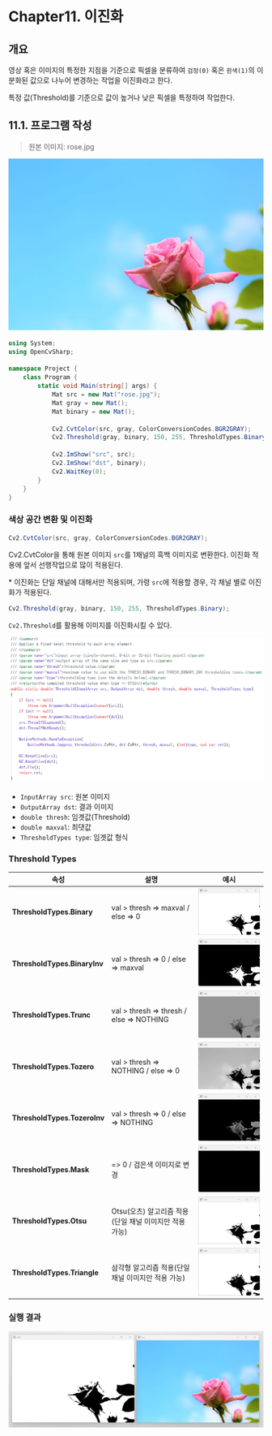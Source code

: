# **Chapter11. 이진화**
## **개요**

영상 혹은 이미지의 특정한 지점을 기준으로 픽셀을 분류하여 `검정(0)` 혹은 `흰색(1)`의 이분화된 값으로 나누어 변경하는 작업을 이진화라고 한다.

특정 값(Threshold)를 기준으로 값이 높거나 낮은 픽셀을 특정하여 작업한다.

## **11.1. 프로그램 작성**

> 원본 이미지: rose.jpg

![](./img/11/0.png)

```cs
using System;
using OpenCvSharp;

namespace Project {
    class Program {
        static void Main(string[] args) {
            Mat src = new Mat("rose.jpg");
            Mat gray = new Mat();
            Mat binary = new Mat();

            Cv2.CvtColor(src, gray, ColorConversionCodes.BGR2GRAY);
            Cv2.Threshold(gray, binary, 150, 255, ThresholdTypes.Binary);

            Cv2.ImShow("src", src);
            Cv2.ImShow("dst", binary);
            Cv2.WaitKey(0);
        }
    }
}
```

### **색상 공간 변환 및 이진화**
```cs
Cv2.CvtColor(src, gray, ColorConversionCodes.BGR2GRAY);
```

Cv2.CvtColor을 통해 원본 이미지 `src`를 1채널의 흑백 이미지로 변환한다. 이진화 적용에 앞서 선행작업으로 많이 적용된다.

\* 이진화는 단일 채널에 대해서만 적용되며, 가령 `src`에 적용할 경우, 각 채널 별로 이진화가 적용된다.

```cs
Cv2.Threshold(gray, binary, 150, 255, ThresholdTypes.Binary);
```
`Cv2.Threshold`를 활용해 이미지를 이진화시킬 수 있다.

![](./img/11/1.png)

* `InputArray src`: 원본 이미지
* `OutputArray dst`: 결과 이미지
* `double thresh`: 임곗값(Threshold)
* `double maxval`: 최댓값
* `ThresholdTypes type`: 임곗값 형식

### **Threshold Types**

|속성|설명|예시|
|---|---|---|
**ThresholdTypes.Binary** |val > thresh => maxval / else => 0|![](./img/11/binary.png)
**ThresholdTypes.BinaryInv** | val > thresh => 0 / else => maxval|![](./img/11/binaryinv.png)
**ThresholdTypes.Trunc** |val > thresh => thresh / else => NOTHING|![](./img/11/trunc.png)
**ThresholdTypes.Tozero** |val > thresh => NOTHING / else => 0|![](./img/11/tozero.png)
**ThresholdTypes.TozeroInv** |val > thresh => 0 / else => NOTHING|![](./img/11/tozeroinv.png)
**ThresholdTypes.Mask** |=> 0 / 검은색 이미지로 변경|![](./img/11/mask.png)
**ThresholdTypes.Otsu** |Otsu(오츠) 알고리즘 적용(단일 채널 이미지만 적용 가능)|![](./img/11/otsu.png)
**ThresholdTypes.Triangle** |삼각형 알고리즘 적용(단일 채널 이미지만 적용 가능)|![](./img/11/triangle.png)

### **실행 결과**

![](./img/11/2.png)
